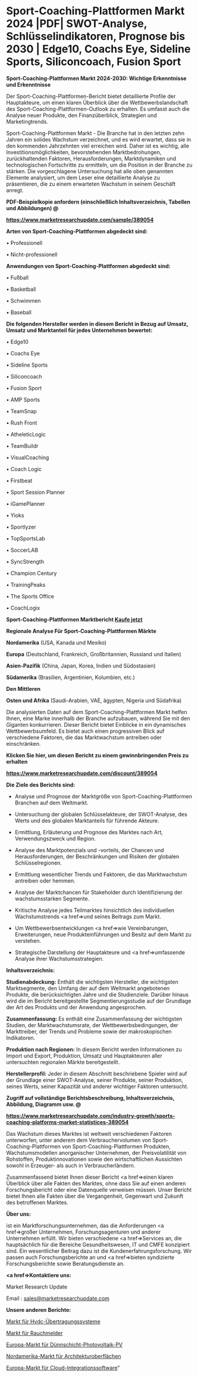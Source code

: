 # Sport-Coaching-Plattformen Markt 2024 |PDF| SWOT-Analyse, Schlüsselindikatoren, Prognose bis 2030 | Edge10, Coachs Eye, Sideline Sports, Siliconcoach, Fusion Sport

<strong>Sport-Coaching-Plattformen Markt 2024-2030: Wichtige Erkenntnisse und Erkenntnisse</strong>

Der Sport-Coaching-Plattformen-Bericht bietet detaillierte Profile der Hauptakteure, um einen klaren Überblick über die Wettbewerbslandschaft des Sport-Coaching-Plattformen-Outlook zu erhalten. Es umfasst auch die Analyse neuer Produkte, den Finanzüberblick, Strategien und Marketingtrends.

Sport-Coaching-Plattformen Markt - Die Branche hat in den letzten zehn Jahren ein solides Wachstum verzeichnet, und es wird erwartet, dass sie in den kommenden Jahrzehnten viel erreichen wird. Daher ist es wichtig, alle Investitionsmöglichkeiten, bevorstehenden Marktbedrohungen, zurückhaltenden Faktoren, Herausforderungen, Marktdynamiken und technologischen Fortschritte zu ermitteln, um die Position in der Branche zu stärken. Die vorgeschlagene Untersuchung hat alle oben genannten Elemente analysiert, um dem Leser eine detaillierte Analyse zu präsentieren, die zu einem erwarteten Wachstum in seinem Geschäft anregt.



<strong><b>PDF-Beispielkopie anfordern (einschließlich Inhaltsverzeichnis, Tabellen und Abbildungen) @ </b></strong>

<strong><a href=https://www.marketresearchupdate.com/sample/389054>

<strong>https://www.marketresearchupdate.com/sample/389054</u></a></strong></strong>



<strong>Arten von Sport-Coaching-Plattformen abgedeckt sind:</strong>

• Professionell

• Nicht-professionell



<strong>Anwendungen von Sport-Coaching-Plattformen abgedeckt sind:</strong>

• Fußball

• Basketball

• Schwimmen

• Baseball



<strong>Die folgenden Hersteller werden in diesem Bericht in Bezug auf Umsatz, Umsatz und Marktanteil für jedes Unternehmen bewertet:</strong>

• Edge10

• Coachs Eye

• Sideline Sports

• Siliconcoach

• Fusion Sport

• AMP Sports

• TeamSnap

• Rush Front

• AtheleticLogic

• TeamBuildr

• VisualCoaching

• Coach Logic

• Firstbeat

• Sport Session Planner

• iGamePlanner

• Yioks

• Sportlyzer

• TopSportsLab

• SoccerLAB

• SyncStrength

• Champion Century

• TrainingPeaks

• The Sports Office

• CoachLogix



<strong>Sport-Coaching-Plattformen Marktbericht <a href=https://www.marketresearchupdate.com/buynow/389054>Kaufe jetzt</a></strong>



<strong>Regionale Analyse Für Sport-Coaching-Plattformen Märkte</strong>



<strong>Nordamerika</strong> (USA, Kanada und Mexiko)



<strong>Europa</strong> (Deutschland, Frankreich, Großbritannien, Russland und Italien)



<strong>Asien-Pazifik</strong> (China, Japan, Korea, Indien und Südostasien)



<strong>Südamerika</strong> (Brasilien, Argentinien, Kolumbien, etc.)



<strong>Den Mittleren</strong> 

<strong>Osten und Afrika</strong> (Saudi-Arabien, VAE, ägypten, Nigeria und Südafrika)

Die analysierten Daten auf dem Sport-Coaching-Plattformen Markt helfen Ihnen, eine Marke innerhalb der Branche aufzubauen, während Sie mit den Giganten konkurrieren. Dieser Bericht bietet Einblicke in ein dynamisches Wettbewerbsumfeld. Es bietet auch einen progressiven Blick auf verschiedene Faktoren, die das Marktwachstum antreiben oder einschränken.



<strong>Klicken Sie hier, um diesen Bericht zu einem gewinnbringenden Preis zu erhalten
</strong>

<strong><a href=https://www.marketresearchupdate.com/discount/389054>https://www.marketresearchupdate.com/discount/389054</b></u></strong></a>



<strong>Die Ziele des Berichts sind:</strong>

- Analyse und Prognose der Marktgröße von Sport-Coaching-Plattformen Branchen auf dem Weltmarkt.

- Untersuchung der globalen Schlüsselakteure, der SWOT-Analyse, des Werts und des globalen Marktanteils für führende Akteure.

- Ermittlung, Erläuterung und Prognose des Marktes nach Art, Verwendungszweck und Region.

- Analyse des Marktpotenzials und -vorteils, der Chancen und Herausforderungen, der Beschränkungen und Risiken der globalen Schlüsselregionen.

- Ermittlung wesentlicher Trends und Faktoren, die das Marktwachstum antreiben oder hemmen.

- Analyse der Marktchancen für Stakeholder durch Identifizierung der wachstumsstarken Segmente.

- Kritische Analyse jedes Teilmarktes hinsichtlich des individuellen Wachstumstrends <a href=>und</a> seines Beitrags zum Markt.

- Um Wettbewerbsentwicklungen <a href=>wie</a> Vereinbarungen, Erweiterungen, neue Produkteinführungen und Besitz auf dem Markt zu verstehen.

- Strategische Darstellung der Hauptakteure und <a href=>umfas</a>sende Analyse ihrer Wachstumsstrategien.



<strong>Inhaltsverzeichnis:</strong>



<strong>Studienabdeckung:</strong> Enthält die wichtigsten Hersteller, die wichtigsten Marktsegmente, den Umfang der auf dem Weltmarkt angebotenen Produkte, die berücksichtigten Jahre und die Studienziele. Darüber hinaus wird die im Bericht bereitgestellte Segmentierungsstudie auf der Grundlage der Art des Produkts und der Anwendung angesprochen.



<strong>Zusammenfassung:</strong> Es enthält eine Zusammenfassung der wichtigsten Studien, der Marktwachstumsrate, der Wettbewerbsbedingungen, der Markttreiber, der Trends und Probleme sowie der makroskopischen Indikatoren.



<strong>Produktion nach Regionen:</strong> In diesem Bericht werden Informationen zu Import und Export, Produktion, Umsatz und Hauptakteuren aller untersuchten regionalen Märkte bereitgestellt.



<strong>Herstellerprofil:</strong> Jeder in diesem Abschnitt beschriebene Spieler wird auf der Grundlage einer SWOT-Analyse, seiner Produkte, seiner Produktion, seines Werts, seiner Kapazität und anderer wichtiger Faktoren untersucht.



<strong><b>Zugriff auf vollständige Berichtsbeschreibung, Inhaltsverzeichnis, Abbildung, Diagramm usw. @ </b></strong>

<strong><a href=https://www.marketresearchupdate.com/industry-growth/sports-coaching-platforms-market-statistices-389054>https://www.marketresearchupdate.com/industry-growth/sports-coaching-platforms-market-statistices-389054</a></strong>

Das Wachstum dieses Marktes ist weltweit verschiedenen Faktoren unterworfen, unter anderem dem Verbrauchervolumen von Sport-Coaching-Plattformen von Sport-Coaching-Plattformen Produkten, Wachstumsmodellen anorganischer Unternehmen, der Preisvolatilität von Rohstoffen, Produktinnovationen sowie den wirtschaftlichen Aussichten sowohl in Erzeuger- als auch in Verbraucherländern.

Zusammenfassend bietet Ihnen dieser Bericht <a href=>einen</a> klaren Überblick über alle Fakten des Marktes, ohne dass Sie auf einen anderen Forschungsbericht oder eine Datenquelle verweisen müssen. Unser Bericht bietet Ihnen alle Fakten über die Vergangenheit, Gegenwart und Zukunft des betroffenen Marktes.



<strong>Über uns:</strong>

 ist ein Marktforschungsunternehmen, das die Anforderungen <a href=>großer</a> Unternehmen, Forschungsagenturen und anderer Unternehmen erfüllt. Wir bieten verschiedene <a href=>Services</a> an, die hauptsächlich für die Bereiche Gesundheitswesen, IT und CMFE konzipiert sind. Ein wesentlicher Beitrag dazu ist die Kundenerfahrungsforschung. Wir passen auch Forschungsberichte an und <a href=>bieten</a> syndizierte Forschungsberichte sowie Beratungsdienste an.



<strong><a href=>Kontaktiere uns:</a></strong>

Market Research Update

Email : sales@marketresearchupdate.com



<strong>Unsere anderen Berichte:</strong>

<a href=https://www.linkedin.com/pulse/hvdc-transmission-system-market-has-huge-demand-worldwide>Markt für Hvdc-Übertragungssysteme</a>

<a href=https://www.linkedin.com/pulse/smoke-alarm-detector-market-size-industry-growth-factors>Markt für Rauchmelder</a>

<a href=https://www.linkedin.com/pulse/europe-thin-film-photovoltaics-pv-market-size-exclusive>Europa-Markt für Dünnschicht-Photovoltaik-PV</a>

<a href=https://www.linkedin.com/pulse/north-america-architectural-finishes-market>Nordamerika-Markt für Architekturoberflächen</a>

<a href=https://www.linkedin.com/pulse/europe-cloud-integration-software-market-2023>Europa-Markt für Cloud-Integrationssoftware</a>"
